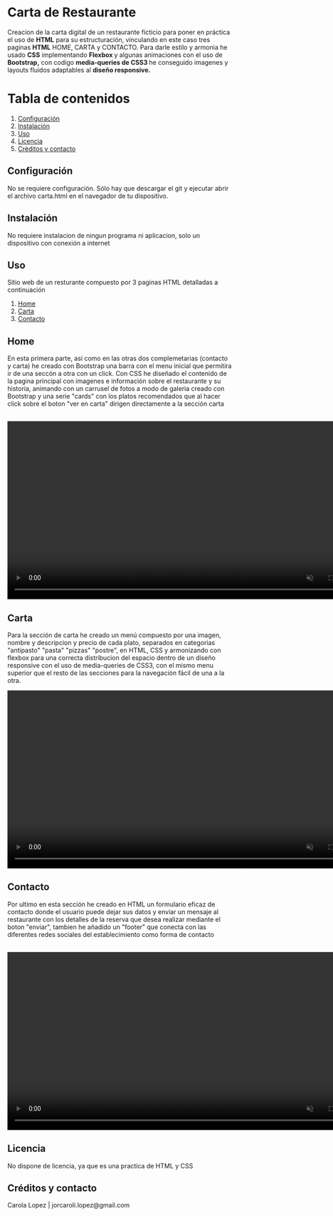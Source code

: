 <h1>Carta de Restaurante</h1>
<p>Creacion de la carta digital de un restaurante fícticio para poner en práctica el uso de <strong>HTML</strong> para su estructuración, vinculando en este caso tres paginas <strong>HTML</strong> HOME, CARTA y CONTACTO. Para darle estilo y armonia he usado <strong>CSS</strong> implementando <strong> Flexbox </strong> y algunas animaciones con el uso de <strong> Bootstrap,</strong> con codigo <strong> media-queries de CSS3 </strong> he conseguido imagenes y layouts fluidos adaptables al <strong>diseño responsive.</strong>



<h1>Tabla de contenidos</h1>

<ol>
    <li><a href="#configuracion">Configuración</a></li>
    <li><a href="#instalacion">Instalación</a></li>
    <li><a href="#uso">Uso</a></li>
    <li><a href="#licencia">Licencia</a></li>
    <li><a href="#creditos">Créditos y contacto</a></li>
</ol>

<section id="configuracion">
<h2>Configuración</h2>
<p>No se requiere configuración. Sólo hay que descargar el git y ejecutar abrir el archivo carta.html en el navegador de tu dispositivo.</p>
</section>

<section id="instalacion">
<h2>Instalación</h2>
<p>No requiere instalacion de ningun programa ni aplicacion, solo un dispositivo con conexión a internet</p>
</section>

<section id="uso">
<h2>Uso</h2>
Sitio web de un resturante compuesto por 3 paginas HTML detalladas a continuación
<ol>
    <li><a href="#home">Home</a></li>
    <li><a href="#carta">Carta</a></li>
    <li><a href="#contacto">Contacto</a></li>
</ol> 

<section id="home">
<h2>Home</h2>
<p>En esta primera parte, asi como en las otras dos complemetarias (contacto y carta) he creado con Bootstrap una barra con el menu inicial que permitira ir de una seccón a otra con un click.
Con CSS he diseñado el contenido de la pagina principal con imagenes e información sobre el restaurante y su historia, animando con un carrusel de fotos a modo de galeria creado con Bootstrap y una serie "cards"  con los platos recomendados que al hacer click sobre el boton "ver en carta" dirigen directamente a la sección carta</p> <br>
    <video width="800px" src="home.mp4" autoplay muted loop></video> <br>
</section>

<section id="carta">
<h2>Carta</h2>
<p>Para la sección de carta he creado un menú compuesto por una imagen, nombre y descripcion y precio de cada plato, separados en categorias "antipasto" "pasta" "pizzas" "postre", en HTML, CSS y armonizando con flexbox para una correcta distribucion del espacio dentro de un diseño responsive con el uso de media-queries de CSS3, con el mismo menu superior que el resto de las secciones para la navegación fácil de una a la otra.</p>
        <video width="800px" src="carta.mp4" autoplay muted loop></video> <br>
</section>

<section id="contacto">
<h2>Contacto</h2>
<p>Por ultimo en esta sección he creado en HTML un formulario eficaz de contacto donde el usuario puede dejar sus datos y enviar un mensaje al restaurante con los detalles de la reserva que desea realizar mediante el boton "enviar", tambien he añadido un "footer" que conecta con las diferentes redes sociales del establecimiento como forma de contacto</p> <br>
        <video width="800px" src="Contacto.mp4" autoplay muted loop></video> <br>
</section>

<section id="licencia">
<h2>Licencia</h2>
<p>No dispone de licencia, ya que es una practica de HTML y CSS </p>
</section>

<section id="creditos">
<h2>Créditos y contacto</h2>
<p>Carola Lopez | jorcaroli.lopez@gmail.com</p>
</section>